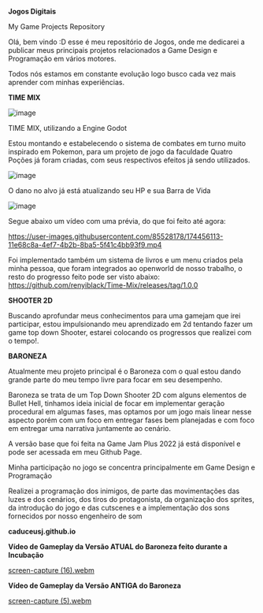 **Jogos Digitais**



My Game Projects Repository



 Olá, bem vindo :D esse é meu repositório de Jogos, onde me dedicarei a publicar meus principais projetos relacionados a Game Design e Programação em vários motores.
 
 Todos nós estamos em constante evolução logo busco cada vez mais aprender com minhas experiências.
 
 **TIME MIX**
 
 
 ![image](https://user-images.githubusercontent.com/85528178/173860856-1777d3d8-6449-48b5-8b2c-dc4bedf7dfbe.png)
 
 
TIME MIX, utilizando a Engine Godot



Estou montando e estabelecendo o sistema de combates em turno muito inspirado em Pokemon, para um projeto de jogo da faculdade
Quatro Poções já foram criadas, com seus respectivos efeitos já sendo utilizados.

![image](https://user-images.githubusercontent.com/85528178/174455293-3a4db3c7-afac-41fa-b426-672e64bbcf3c.png)

O dano no alvo já está atualizando seu HP e sua Barra de Vida

![image](https://user-images.githubusercontent.com/85528178/174455558-fb5c47b9-e485-481c-b791-2b2d8957fd66.png)

Segue abaixo um vídeo com uma prévia, do que foi feito até agora:

https://user-images.githubusercontent.com/85528178/174456113-11e68c8a-4ef7-4b2b-8ba5-5f41c4bb93f9.mp4

Foi implementado também um sistema de livros e um menu criados pela minha pessoa, que foram integrados ao openworld de nosso trabalho, o resto do progresso feito pode ser visto abaixo:
https://github.com/renyiblack/Time-Mix/releases/tag/1.0.0





**SHOOTER 2D**


Buscando aprofundar meus conhecimentos para uma gamejam que irei participar, estou impulsionando meu aprendizado em 2d tentando fazer um game top down Shooter, estarei colocando os progressos que realizei com o tempo!.



**BARONEZA**

Atualmente meu projeto principal é o Baroneza com o qual estou dando grande parte do meu tempo livre para focar em seu desempenho.

Baroneza se trata de um Top Down Shooter 2D com alguns elementos de Bullet Hell, tinhamos ideia inicial de focar em implementar geração procedural em algumas fases, mas optamos por um jogo mais linear nesse aspecto porém com um foco em entregar fases bem planejadas e com foco em entregar uma narrativa juntamente ao cenário.

A versão base que foi feita na Game Jam Plus 2022 já está disponível e pode ser acessada em meu Github Page.

Minha participação no jogo se concentra principalmente em Game Design e Programação

Realizei a programação dos inimigos, de parte das movimentações das luzes e dos cenários, dos tiros do protagonista, da organização dos sprites, da introdução do jogo e das cutscenes e a implementação dos sons fornecidos por nosso engenheiro de som

**caduceusj.github.io**

**Vídeo de Gameplay da Versão ATUAL do Baroneza feito durante a Incubação**

[screen-capture (16).webm](https://user-images.githubusercontent.com/85528178/218483242-b3d356fd-f55d-4da5-aeef-5c4ac9acf093.webm)



**Vídeo de Gameplay da Versão ANTIGA do Baroneza**


[screen-capture (5).webm](https://user-images.githubusercontent.com/85528178/212312002-0ff13463-61ca-418a-870d-4e624b7b7058.webm)



